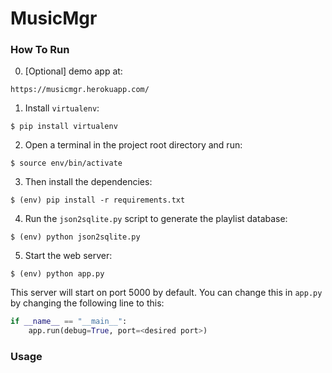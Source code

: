 # MusicMgr

### How To Run
0. [Optional] demo app at:
```
https://musicmgr.herokuapp.com/
```

1. Install `virtualenv`:
```
$ pip install virtualenv
```

2. Open a terminal in the project root directory and run:
```
$ source env/bin/activate
```

3. Then install the dependencies:
```
$ (env) pip install -r requirements.txt
```

4. Run the `json2sqlite.py` script to generate the playlist database:
```
$ (env) python json2sqlite.py
```

5. Start the web server:
```
$ (env) python app.py
```

This server will start on port 5000 by default. You can change this in `app.py` by changing the following line to this:

```python
if __name__ == "__main__":
    app.run(debug=True, port=<desired port>)
```

### Usage